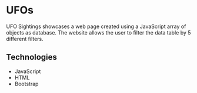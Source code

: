 # UFOs


UFO Sightings showcases a web page created using a JavaScript array of objects as database. The website allows the user to filter the data table by 5 different filters.

## Technologies

* JavaScript
* HTML
* Bootstrap 

